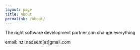 ```yaml
---
layout: page
title: About
permalink: /about/
---
```


The right software development partner can change everything


email: nzl.nadeem[at]gmail.com
